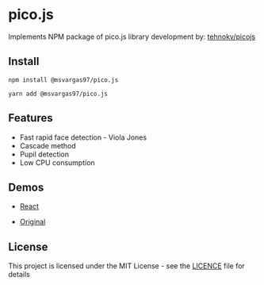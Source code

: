 # pico.js

Implements NPM package of pico.js library development by: [tehnokv/picojs](https://github.com/tehnokv/picojs)

## Install

```
npm install @msvargas97/pico.js
```

```
yarn add @msvargas97/pico.js
```

## Features

- Fast rapid face detection - Viola Jones 
- Cascade method
- Pupil detection
- Low CPU consumption

## Demos

* [React](https://punisher97.github.io/pico.js/examples/webcam)

* [Original](https://tehnokv.com/posts/puploc-with-trees/demo/)

## License

This project is licensed under the MIT License - see the [LICENCE](https://github.com/cmseaton42/node-ethernet-ip/blob/master/LICENSE) file for details